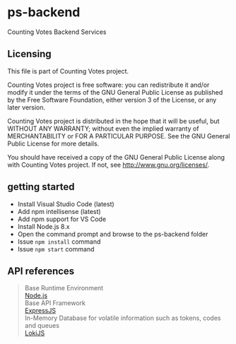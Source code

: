 # ps-backend
Counting Votes Backend Services

## Licensing
This file is part of Counting Votes project.

Counting Votes project is free software: you can redistribute it and/or modify
it under the terms of the GNU General Public License as published by
the Free Software Foundation, either version 3 of the License, or any later version.

Counting Votes project is distributed in the hope that it will be useful,
but WITHOUT ANY WARRANTY; without even the implied warranty of
MERCHANTABILITY or FOR A PARTICULAR PURPOSE.  See the
GNU General Public License for more details.

You should have received a copy of the GNU General Public License
along with Counting Votes project. If not, see <http://www.gnu.org/licenses/>.

## getting started
- Install Visual Studio Code (latest)  
- Add npm intellisense (latest)  
- Add npm support for VS Code  
- Install Node.js 8.x  
- Open the command prompt and browse to the ps-backend folder  
- Issue `npm install` command  
- Issue `npm start` command  

## API references
> Base Runtime Environment  
[Node.js](https://nodejs.org/en/)  
> Base API Framework  
[ExpressJS](https://expressjs.com/)  
> In-Memory Database for volatile information such as tokens, codes and queues  
[LokiJS](http://lokijs.org/#/)


